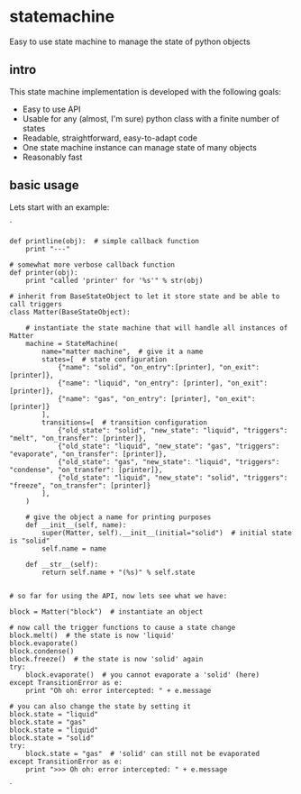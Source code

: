 # statemachine
Easy to use state machine to manage the state of python objects

## intro
This state machine implementation is developed with the following goals:

* Easy to use API
* Usable for any (almost, I'm sure) python class with a finite number of states
* Readable, straightforward, easy-to-adapt code
* One state machine instance can manage state of many objects
* Reasonably fast


## basic usage
Lets start with an example:

`
    
    def printline(obj):  # simple callback function
        print "---"
    
    # somewhat more verbose callback function
    def printer(obj):  
        print "called 'printer' for '%s'" % str(obj)
    
    # inherit from BaseStateObject to let it store state and be able to call triggers
    class Matter(BaseStateObject):  
        
        # instantiate the state machine that will handle all instances of Matter
        machine = StateMachine(  
            name="matter machine",  # give it a name
            states=[  # state configuration
                {"name": "solid", "on_entry":[printer], "on_exit":[printer]},
                {"name": "liquid", "on_entry": [printer], "on_exit": [printer]},
                {"name": "gas", "on_entry": [printer], "on_exit": [printer]}
            ],
            transitions=[  # transition configuration
                {"old_state": "solid", "new_state": "liquid", "triggers": "melt", "on_transfer": [printer]},
                {"old_state": "liquid", "new_state": "gas", "triggers": "evaporate", "on_transfer": [printer]},
                {"old_state": "gas", "new_state": "liquid", "triggers": "condense", "on_transfer": [printer]},
                {"old_state": "liquid", "new_state": "solid", "triggers": "freeze", "on_transfer": [printer]}
            ],
        )
        
        # give the object a name for printing purposes
        def __init__(self, name):
            super(Matter, self).__init__(initial="solid")  # initial state is "solid"
            self.name = name

        def __str__(self):
            return self.name + "(%s)" % self.state
    
    
    # so far for using the API, now lets see what we have:
    
    block = Matter("block")  # instantiate an object

    # now call the trigger functions to cause a state change
    block.melt()  # the state is now 'liquid'
    block.evaporate()
    block.condense()
    block.freeze()  # the state is now 'solid' again
    try:
        block.evaporate()  # you cannot evaporate a 'solid' (here)
    except TransitionError as e:
        print "Oh oh: error intercepted: " + e.message

    # you can also change the state by setting it
    block.state = "liquid"
    block.state = "gas"
    block.state = "liquid"
    block.state = "solid"
    try:
        block.state = "gas"  # 'solid' can still not be evaporated
    except TransitionError as e:
        print ">>> Oh oh: error intercepted: " + e.message

`

